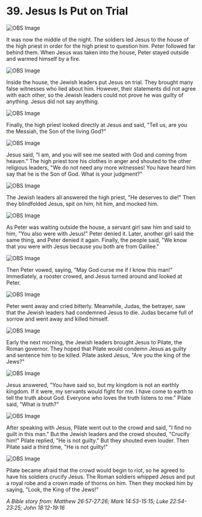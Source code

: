 # 39. Jesus Is Put on Trial

![OBS Image](https://cdn.door43.org/obs/jpg/360px/obs-en-39-01.jpg)

It was now the middle of the night. The soldiers led Jesus to the house of the high priest in order for the high priest to question him. Peter followed far behind them. When Jesus was taken into the house, Peter stayed outside and warmed himself by a fire.

![OBS Image](https://cdn.door43.org/obs/jpg/360px/obs-en-39-02.jpg)

Inside the house, the Jewish leaders put Jesus on trial. They brought many false witnesses who lied about him. However, their statements did not agree with each other, so the Jewish leaders could not prove he was guilty of anything. Jesus did not say anything.

![OBS Image](https://cdn.door43.org/obs/jpg/360px/obs-en-39-03.jpg)

Finally, the high priest looked directly at Jesus and said, "Tell us, are you the Messiah, the Son of the living God?"

![OBS Image](https://cdn.door43.org/obs/jpg/360px/obs-en-39-04.jpg)

Jesus said, "I am, and you will see me seated with God and coming from heaven." The high priest tore his clothes in anger and shouted to the other religious leaders, "We do not need any more witnesses! You have heard him say that he is the Son of God. What is your judgment?"

![OBS Image](https://cdn.door43.org/obs/jpg/360px/obs-en-39-05.jpg)

The Jewish leaders all answered the high priest, "He deserves to die!" Then they blindfolded Jesus, spit on him, hit him, and mocked him.

![OBS Image](https://cdn.door43.org/obs/jpg/360px/obs-en-39-06.jpg)

As Peter was waiting outside the house, a servant girl saw him and said to him, "You also were with Jesus!" Peter denied it. Later, another girl said the same thing, and Peter denied it again. Finally, the people said, "We know that you were with Jesus because you both are from Galilee."

![OBS Image](https://cdn.door43.org/obs/jpg/360px/obs-en-39-07.jpg)

Then Peter vowed, saying, "May God curse me if I know this man!" Immediately, a rooster crowed, and Jesus turned around and looked at Peter.

![OBS Image](https://cdn.door43.org/obs/jpg/360px/obs-en-39-08.jpg)

Peter went away and cried bitterly. Meanwhile, Judas, the betrayer, saw that the Jewish leaders had condemned Jesus to die. Judas became full of sorrow and went away and killed himself.

![OBS Image](https://cdn.door43.org/obs/jpg/360px/obs-en-39-09.jpg)

Early the next morning, the Jewish leaders brought Jesus to Pilate, the Roman governor. They hoped that Pilate would condemn Jesus as guilty and sentence him to be killed. Pilate asked Jesus, "Are you the king of the Jews?"

![OBS Image](https://cdn.door43.org/obs/jpg/360px/obs-en-39-10.jpg)

Jesus answered, "You have said so, but my kingdom is not an earthly kingdom. If it were, my servants would fight for me. I have come to earth to tell the truth about God. Everyone who loves the truth listens to me." Pilate said, "What is truth?"

![OBS Image](https://cdn.door43.org/obs/jpg/360px/obs-en-39-11.jpg)

After speaking with Jesus, Pilate went out to the crowd and said, "I find no guilt in this man." But the Jewish leaders and the crowd shouted, "Crucify him!" Pilate replied, "He is not guilty." But they shouted even louder. Then Pilate said a third time, "He is not guilty!"

![OBS Image](https://cdn.door43.org/obs/jpg/360px/obs-en-39-12.jpg)

Pilate became afraid that the crowd would begin to riot, so he agreed to have his soldiers crucify Jesus. The Roman soldiers whipped Jesus and put a royal robe and a crown made of thorns on him. Then they mocked him by saying, "Look, the King of the Jews!"

_A Bible story from: Matthew 26:57-27:26; Mark 14:53-15:15; Luke 22:54-23:25; John 18:12-19:16_ 
